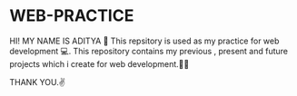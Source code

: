 # WEB-PRACTICE
HI! MY NAME IS ADITYA 🚀
This repsitory is used as my practice for web development 💻. This repository contains my previous , present and future projects which i create for web development.🧑‍💻


THANK YOU.✌️
